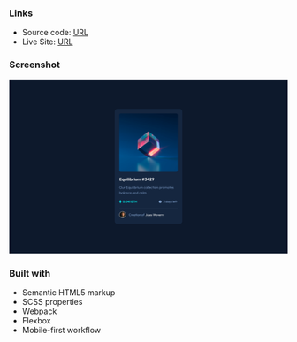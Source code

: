 
### Links

- Source code: [URL](https://github.com/tsiestova/card-component)
- Live Site: [URL](https://card-component-dpix.vercel.app/)

### Screenshot
 
![](./screenshot.png) 

### Built with
 
- Semantic HTML5 markup
- SCSS properties
- Webpack 
- Flexbox
- Mobile-first workflow 




 